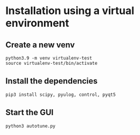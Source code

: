 # Installation using a virtual environment
## Create a new venv
```
python3.9 -m venv virtualenv-test
source virtualenv-test/bin/activate
```

## Install the dependencies
```
pip3 install scipy, pyulog, control, pyqt5
```

## Start the GUI
```
python3 autotune.py
```
